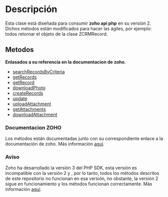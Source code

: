 # Descripción

Esta clase está diseñada para consumir **zoho api php** en su versión 2. Dichos métodos están modificados para hacer las ágiles, por ejemplo: todos retornar el objeto de la clase ZCRMRecord.

## Metodos

**Enlasados a su referencia en la documentacion de zoho**.

- [searchRecordsByCriteria](https://www.zoho.com/crm/developer/docs/php-sdk/module-sample.html?src=search_record_criteria)
- [getRecords](https://www.zoho.com/crm/developer/docs/php-sdk/module-sample.html?src=records_list)
- [getRecord](https://www.zoho.com/crm/developer/docs/php-sdk/module-sample.html?src=get_record)
- [downloadPhoto](https://www.zoho.com/crm/developer/docs/php-sdk/record-samples.html?src=download_photo)
- [createRecords](https://www.zoho.com/crm/developer/docs/php-sdk/module-sample.html?src=create_records)
- [update](https://www.zoho.com/crm/developer/docs/php-sdk/record-samples.html?src=update_record)
- [uploadAttachment](https://www.zoho.com/crm/developer/docs/php-sdk/record-samples.html?src=upload_attachments)
- [getAttachments](https://www.zoho.com/crm/developer/docs/php-sdk/record-samples.html?src=get_attachments)
- [downloadAttachment](https://www.zoho.com/crm/developer/docs/php-sdk/record-samples.html?src=download_attachments)

### Documentacion ZOHO

Los métodos están documentadas junto con su correspondiente enlace a la documentación de zoho. Más información [aquí](https://www.zoho.com/crm/developer/docs/php-sdk/sample-codes.html).

### Aviso

Zoho ha desarrollado la versión 3 del PHP SDK, esta versión es incompatible con la versión 2 y , por lo tanto, todos los métodos descritos de este repositorio no funcionan en esa versión, no obstante, la versión 2 sigue en funcionamiento y los métodos funcionan correctamente. Más información [aquí](https://github.com/zoho/zcrm-php-sdk#archival-notice).
